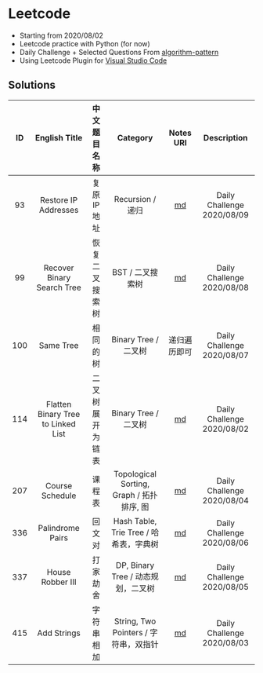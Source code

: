 # Leetcode

* Starting from 2020/08/02
* Leetcode practice with Python (for now)
* Daily Challenge + Selected Questions From [algorithm-pattern](https://github.com/greyireland/algorithm-pattern)
* Using Leetcode Plugin for [Visual Studio Code](https://marketplace.visualstudio.com/items?itemName=LeetCode.vscode-leetcode)

## Solutions

|  ID  |           English Title            |   中文题目名称   |                 Category                  |                          Notes URI                           |        Description         |
| :--: | :--------------------------------: | :--------------: | :---------------------------------------: | :----------------------------------------------------------: | :------------------------: |
|  93  |        Restore IP Addresses        |    复原IP地址    |             Recursion / 递归              | [md](https://github.com/williamlwclwc/leetcode/blob/master/Notes/93.restore-ip-addresses.md) | Daily Challenge 2020/08/09 |
|  99  |     Recover Binary Search Tree     |  恢复二叉搜索树  |             BST / 二叉搜索树              | [md](https://github.com/williamlwclwc/leetcode/blob/master/Notes/99.recover-binary-search-tree.md) | Daily Challenge 2020/08/08 |
| 100  |             Same Tree              |     相同的树     |           Binary Tree / 二叉树            |                         递归遍历即可                         | Daily Challenge 2020/08/07 |
| 114  | Flatten Binary Tree to Linked List | 二叉树展开为链表 |           Binary Tree / 二叉树            | [md](https://github.com/williamlwclwc/leetcode/blob/master/Notes/114.flatten-binary-tree-to-linked-list.md) | Daily Challenge 2020/08/02 |
| 207  |          Course Schedule           |      课程表      | Topological Sorting, Graph / 拓扑排序, 图 | [md](https://github.com/williamlwclwc/leetcode/blob/master/Notes/207.course-schedule.md) | Daily Challenge 2020/08/04 |
| 336  |          Palindrome Pairs          |      回文对      |  Hash Table, Trie Tree / 哈希表，字典树   | [md](https://github.com/williamlwclwc/leetcode/blob/master/Notes/336.palindrome-pairs.md) | Daily Challenge 2020/08/06 |
| 337  |          House Robber III          |     打家劫舍     |    DP, Binary Tree / 动态规划，二叉树     | [md](https://github.com/williamlwclwc/leetcode/blob/master/Notes/337.house-robber-iii.md) | Daily Challenge 2020/08/05 |
| 415  |            Add Strings             |    字符串相加    |   String, Two Pointers / 字符串，双指针   | [md](https://github.com/williamlwclwc/leetcode/blob/master/Notes/415.add-strings.md) | Daily Challenge 2020/08/03 |
